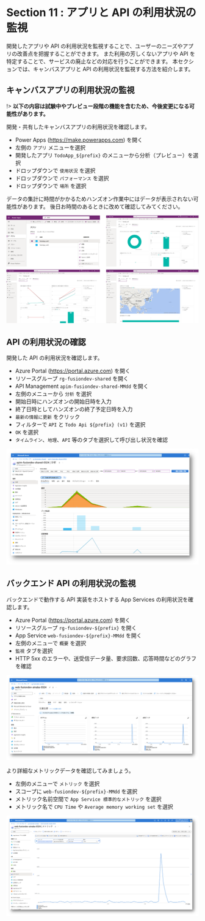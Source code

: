 # Section 11 : アプリと API の利用状況の監視

開発したアプリや API の利用状況を監視することで、ユーザーのニーズやアプリの改善点を把握することができます。
また利用の芳しくないアプリや API を特定することで、サービスの廃止などの対応を行うことができます。
本セクションでは、キャンバスアプリと API の利用状況を監視する方法を紹介します。


## キャンバスアプリの利用状況の監視

!> **以下の内容は試験中やプレビュー段階の機能を含むため、今後変更になる可能性があります。**

開発・共有したキャンバスアプリの利用状況を確認します。

- Power Apps (https://make.powerapps.com) を開く
- 左側の `アプリ` メニューを選択
- 開発したアプリ `TodoApp_${prefix}` のメニューから分析（プレビュー）を選択
- ドロップダウンで `使用状況` を選択
- ドロップダウンで `パフォーマンス` を選択
- ドロップダウンで `場所` を選択

データの集計に時間がかかるためハンズオン作業中にはデータが表示されない可能性があります。
後日お時間のあるときに改めて確認してみてください。

![](./images/section11-analyze-canvas-app.png)

## API の利用状況の確認

開発した API の利用状況を確認します。

- Azure Portal (https://portal.azure.com) を開く
- リソースグループ `rg-fusiondev-shared` を開く
- API Management `apim-fusiondev-shared-MMdd` を開く
- 左側のメニューから `分析` を選択
- 開始日時にハンズオンの開始日時を入力
- 終了日時としてハンズオンの終了予定日時を入力
- `最新の情報に更新` をクリック
- フィルターで `API` と `Todo Api ${prefix} (v1)` を選択
- `OK` を選択
- `タイムライン`、`地理`、`API` 等のタブを選択して呼び出し状況を確認

![](./images/section11-analize-apim.png)

## バックエンド API の利用状況の監視

バックエンドで動作する API 実装をホストする App Services の利用状況を確認します。

- Azure Portal (https://portal.azure.com) を開く
- リソースグループ `rg-fusiondev-${prefix}` を開く
- App Service `web-fusiondev-${prefix}-MMdd` を開く
- 左側のメニューで `概要` を選択
- `監視` タブを選択
- HTTP 5xx のエラーや、送受信データ量、要求回数、応答時間などのグラフを確認

![](./images/section11-app-service-monitor.png)


より詳細なメトリックデータを確認してみましょう。

- 左側のメニューで `メトリック` を選択
- スコープに `web-fusiondev-${prefix}-MMdd` を選択
- メトリック名前空間で `App Service 標準的なメトリック` を選択
- メトリック名で `CPU Time` や `Average memory working set` を選択

![](./images/section11-app-service-metric.png)
